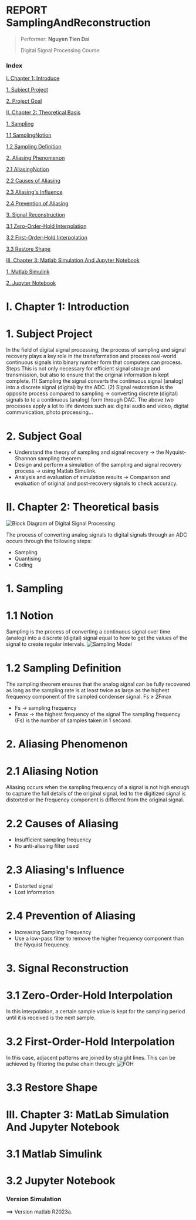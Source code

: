 # REPORT SamplingAndReconstruction

>
> Performer: **Nguyen Tien Dai**
>
> Digital Signal Processing Course

### Index
[I. Chapter 1: Introduce](#I)

[1. Subject Project](#DoAnMonHoc)

[2. Project Goal](#MucTieuDoAn)

[II. Chapter 2: Theoretical Basis](#II)

[1. Sampling](#LayMau)

[1.1 SamplingNotion](#KhaiNiemLayMau)

[1.2 Sampling Definition](#DinhNghiaLayMauNquist-Shannon)

[2. Aliasing Phenomenon](#ChongLanPho)

[2.1 AliasingNotion](#KhaiNiemAliasing)

[2.2 Causes of Aliasing](#NguyenNhan)

[2.3 Aliasing's Influence](#AnhHuong)

[2.4 Prevention of Aliasing](#NganChan)

[3. Signal Reconstruction](#KhoiPhucTinHieu)

[3.1 Zero-Order-Hold Interpolation](#ZOH)

[3.2 First-Order-Hold Interpolation](#FOH)

[3.3 Restore Shape](#KhoiPhucHinhDang)

[III. Chapter 3: Matlab Simulation And Jupyter Notebook](#III)

[1. Matlab Simulink](#3.1)

[2. Jupyter Notebook](#3.2)


<a name = "I"></a>
# I. Chapter 1: Introduction
<a name = "DoAnMonHoc"></a>
# 1. Subject Project
In the field of digital signal processing, the process of sampling and signal recovery plays a key role in the transformation and process real-world continuous signals into binary number form that
computers can process. Steps This is not only necessary for efficient signal storage and transmission, but also to ensure that the original information is kept complete. (1) Sampling the signal converts
the continuous signal (analog) into a discrete signal (digital) by the ADC. (2) Signal restoration is the opposite process compared to sampling → converting discrete (digital) signals to to a continuous
(analog) form through DAC. The above two processes apply a lot to life devices such as: digital audio and video, digital communication, photo processing...
<a name = "MucTieuDoAn"></a>
# 2. Subject Goal
- Understand the theory of sampling and signal recovery → the Nyquist-Shannon sampling theorem. 
- Design and perform a simulation of the sampling and signal recovery process → using Matlab Simulink. 
- Analysis and evaluation of simulation results → Comparison and evaluation of original and post-recovery signals to check accuracy.

<a name = "II"></a>
# II. Chapter 2: Theoretical basis
![Block Diagram of Digital Signal Processing](https://scontent.fsgn5-14.fna.fbcdn.net/v/t1.15752-9/453478053_1674141270076645_1036128724949355575_n.png?_nc_cat=101&ccb=1-7&_nc_sid=9f807c&_nc_ohc=6v4MoBsVOrcQ7kNvgFFOcOg&_nc_ht=scontent.fsgn5-14.fna&oh=03_Q7cD1QFWGIGiYPagQZruFhzvu8rdLe2lCQg732siyTmM7B8wrQ&oe=66E37D50)

The process of converting analog signals to digital signals through an ADC occurs through the following steps:
* Sampling
* Quantising
* Coding
<a name = "LayMau"></a>
# 1. Sampling
<a name = "KhaiNiemLayMau"></a>
# 1.1 Notion
Sampling is the process of converting a continuous signal over time (analog) into a discrete (digital) signal equal to how to get the values of the signal to create regular intervals.
![Sampling Model](https://scontent.fsgn5-9.fna.fbcdn.net/v/t1.15752-9/451275682_2032207797182450_4486953403117443058_n.png?_nc_cat=102&ccb=1-7&_nc_sid=9f807c&_nc_ohc=UHzI8HHV-TsQ7kNvgH4-vSv&_nc_ht=scontent.fsgn5-9.fna&oh=03_Q7cD1QH4IZNyWteJ_pPhjPuifD7F1QhP3uRsWguo8G_wFYP6pw&oe=66E38E30)

<a name = "DinhNghiaLayMauNyquist-Shannon"></a>
# 1.2 Sampling Definition
The sampling theorem ensures that the analog signal can be fully recovered as long as the sampling rate is at least twice as large as the highest frequency component of the sampled condenser signal. 
Fs ≥ 2Fmax 
- Fs → sampling frequency 
- Fmax → the highest frequency of the signal
The sampling frequency (Fs) is the number of samples taken in 1 second.
<a name = "ChongLanPho"></a>
# 2. Aliasing Phenomenon
<a name = "KhaiNiemAliasing"></a>
# 2.1 Aliasing Notion
Aliasing occurs when the sampling frequency of a signal is not high enough to capture the full details of the original signal, led to the digitized signal is distorted or the frequency component is
different from the original signal.
<a name = "NguyenNhan"></a>
# 2.2 Causes of Aliasing
- Insufficient sampling frequency 
- No anti-aliasing filter used
<a name = "AnhHuong"></a>
# 2.3 Aliasing's Influence
- Distorted signal 
- Lost Information
<a name = "NganChan"></a>
# 2.4 Prevention of Aliasing
- Increasing Sampling Frequency 
- Use a low-pass filter to remove the higher frequency component than the Nyquist frequency.

<a name = "KhoiPhucTinHieu"></a>
# 3. Signal Reconstruction
<a name = "ZOH"></a>
# 3.1 Zero-Order-Hold Interpolation 
In this interpolation, a certain sample value is kept for the sampling period until it is received is the next sample.
<a name = "FOH"></a>
# 3.2 First-Order-Hold Interpolation
In this case, adjacent patterns are joined by straight lines. This can be achieved by filtering the pulse chain through:
![FOH](https://wikimedia.org/api/rest_v1/media/math/render/svg/91bb77a01a1e00a62c741d1c6d3f6badefa90b71)
<a name = "KhoiPhucHinhDang"></a>
# 3.3 Restore Shape

<a name = "III"></a>
# III. Chapter 3: MatLab Simulation And Jupyter Notebook
<a name = "3.1"></a>
# 3.1 Matlab Simulink
<a name = "3.2"></a>
# 3.2 Jupyter Notebook

### Version Simulation
==> Version matlab R2023a.
